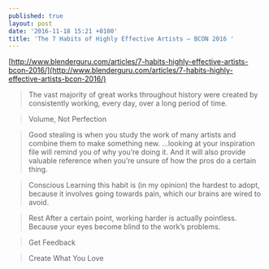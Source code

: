 ```yaml
---
published: true
layout: post
date: '2016-11-18 15:21 +0100'
title: 'The 7 Habits of Highly Effective Artists – BCON 2016 '
---
```

[http://www.blenderguru.com/articles/7-habits-highly-effective-artists-bcon-2016/](http://www.blenderguru.com/articles/7-habits-highly-effective-artists-bcon-2016/)

> The vast majority of great works throughout history were created by consistently working, every day, over a long period of time.

> Volume, Not Perfection

> Good stealing is when you study the work of many artists and combine them to make something new.
> ...looking at your inspiration file will remind you of why you’re doing it. And it will also provide valuable reference when you’re unsure of how the pros do a certain thing.

> Conscious Learning
> this habit is (in my opinion) the hardest to adopt, because it involves going towards pain, which our brains are wired to avoid.

> Rest
> After a certain point, working harder is actually pointless. Because your eyes become blind to the work’s problems.

> Get Feedback

> Create What You Love
